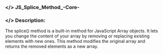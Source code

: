 ### </> JS_Splice_Method_-Core-

### </> Description: <br>
The splice() method is a built-in method for JavaScript Array objects. It lets you change the content of your array by removing or replacing existing elements with new ones. This method modifies the original array and returns the removed elements as a new array.
